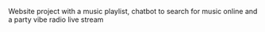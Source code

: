 ﻿Website project with a music playlist, chatbot to search for music online and a party vibe radio live stream 
 
